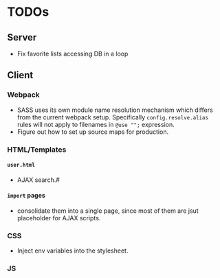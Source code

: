 # TODOs

## Server
- Fix favorite lists accessing DB in a loop

## Client

### Webpack
- SASS uses its own module name resolution mechanism which differs from the current webpack setup. Specifically `config.resolve.alias` rules will not apply to filenames in `@use "";` expression.
- Figure out how to set up source maps for production.
### HTML/Templates

#### `user.html`
- AJAX search.#

#### `import` pages
- consolidate them into a single page, since most of them are jsut placeholder for AJAX scripts.

### CSS
- Inject env variables into the stylesheet.

### JS
